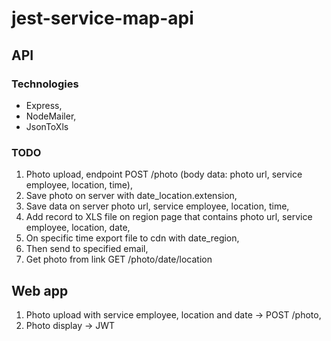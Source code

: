 # jest-service-map-api

## API

### Technologies
- Express,
- NodeMailer,
- JsonToXls

### TODO
1. Photo upload, endpoint POST /photo (body data: photo url, service employee, location, time),
3. Save photo on server with date_location.extension,
4. Save data on server photo url, service employee, location, time,
5. Add record to XLS file on region page that contains photo url, service employee, location, date,
6. On specific time export file to cdn with date_region,
7. Then send to specified email,
8. Get photo from link GET /photo/date/location

## Web app

1. Photo upload with service employee, location and date -> POST /photo,
2. Photo display -> JWT
